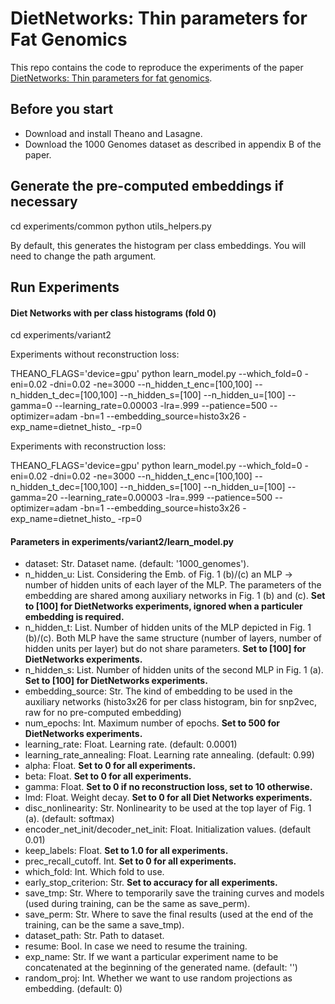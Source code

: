 # DietNetworks: Thin parameters for Fat Genomics

This repo contains the code to reproduce the experiments of the paper [DietNetworks: Thin parameters for fat genomics](https://arxiv.org/abs/1611.09340).

## Before you start

- Download and install Theano and Lasagne.
- Download the 1000 Genomes dataset as described in appendix B of the paper.

## Generate the pre-computed embeddings if necessary

cd experiments/common
python utils_helpers.py 

By default, this generates the histogram per class embeddings. You will need to change the path argument.

## Run Experiments

#### Diet Networks with per class histograms (fold 0)

cd experiments/variant2

Experiments without reconstruction loss:

THEANO_FLAGS='device=gpu' python learn_model.py --which_fold=0 -eni=0.02 -dni=0.02 -ne=3000 --n_hidden_t_enc=[100,100] --n_hidden_t_dec=[100,100] --n_hidden_s=[100] --n_hidden_u=[100] --gamma=0 --learning_rate=0.00003 -lra=.999 --patience=500 --optimizer=adam -bn=1 --embedding_source=histo3x26 -exp_name=dietnet_histo_ -rp=0


Experiments with reconstruction loss:

THEANO_FLAGS='device=gpu' python learn_model.py --which_fold=0 -eni=0.02 -dni=0.02 -ne=3000 --n_hidden_t_enc=[100,100] --n_hidden_t_dec=[100,100] --n_hidden_s=[100] --n_hidden_u=[100] --gamma=20 --learning_rate=0.00003 -lra=.999 --patience=500 --optimizer=adam -bn=1 --embedding_source=histo3x26 -exp_name=dietnet_histo_ -rp=0


#### Parameters in experiments/variant2/learn_model.py
- dataset: Str. Dataset name. (default: '1000_genomes').
- n_hidden_u: List. Considering the Emb. of Fig. 1 (b)/(c) an MLP -> number of hidden units of each layer of the MLP. The parameters of the embedding are shared among auxiliary networks in Fig. 1 (b) and (c). **Set to [100] for DietNetworks experiments, ignored when a particuler embedding is required.**
- n_hidden_t: List. Number of hidden units of the MLP depicted in Fig. 1 (b)/(c). Both MLP have the same structure (number of layers, number of hidden units per layer) but do not share parameters. **Set to [100] for DietNetworks experiments.**
- n_hidden_s: List. Number of hidden units of the second MLP in Fig. 1 (a). **Set to [100] for DietNetworks experiments.**
- embedding_source: Str. The kind of embedding to be used in the auxiliary networks (histo3x26 for per class histogram, bin for snp2vec, raw for no pre-computed embedding)
- num_epochs: Int. Maximum number of epochs. **Set to 500 for DietNetworks experiments.**
- learning_rate: Float. Learning rate. (default: 0.0001)
- learning_rate_annealing: Float. Learning rate annealing. (default: 0.99)
- alpha: Float. **Set to 0 for all experiments.**
- beta: Float. **Set to 0 for all experiments.**
- gamma: Float. **Set to 0 if no reconstruction loss, set to 10 otherwise.**
- lmd: Float. Weight decay. **Set to 0 for all Diet Networks experiments.**
- disc_nonlinearity: Str. Nonlinearity to be used at the top layer of Fig. 1 (a). (default: softmax)
- encoder_net_init/decoder_net_init: Float. Initialization values. (default 0.01)
- keep_labels: Float. **Set to 1.0 for all experiments.**
- prec_recall_cutoff. Int. **Set to 0 for all experiments.**
- which_fold: Int. Which fold to use.
- early_stop_criterion: Str. **Set to accuracy for all experiments.**
- save_tmp: Str. Where to temporarily save the training curves and models (used during training, can be the same as save_perm).
- save_perm: Str. Where to save the final results (used at the end of the training, can be the same a save_tmp).
- dataset_path: Str. Path to dataset.
- resume: Bool. In case we need to resume the training.
- exp_name: Str. If we want a particular experiment name to be concatenated at the beginning of the generated name. (default: '')
- random_proj: Int. Whether we want to use random projections as embedding. (default: 0)
